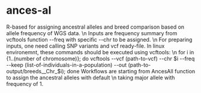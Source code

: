 # ances-al
R-based for assigning ancestral alleles and breed comparison based on allele frequency of WGS data. \n
Inputs are frequency summary from vcftools function --freq with specific --chr to be assigned. \n
For preparing inputs, one need calling SNP variants and vcf ready-file. In linux environemnt, these commands should be executed using vcftools: \n
  for i in {1..(number of chromosome)};
  do vcftools --vcf (path-to-vcf) --chr $i --freq --keep (list-of-individuals-in-a-population) --out (path-to-output/breeds__Chr_$i);
  done
Workflows are starting from AncesAll function to assign the ancestral alleles with default \n
taking major allele with frequency of 1. 

